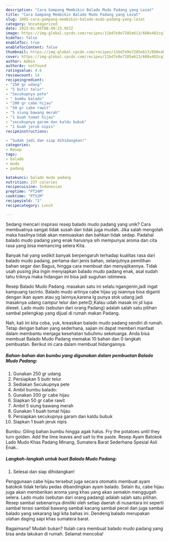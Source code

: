 ```yaml
---
description: "Cara Gampang Membikin Balado Mudo Padang yang Lezat"
title: "Cara Gampang Membikin Balado Mudo Padang yang Lezat"
slug: 1085-cara-gampang-membikin-balado-mudo-padang-yang-lezat
category: Uncategorized
date: 2023-01-05T08:49:25.957Z
image: https://img-global.cpcdn.com/recipes/11bd7e9e7285e613/680x482cq70/balado-mudo-padang-foto-resep-utama.jpg
hideToc: false
enableToc: true
enableTocContent: false
thumbnail: https://img-global.cpcdn.com/recipes/11bd7e9e7285e613/680x482cq70/balado-mudo-padang-foto-resep-utama.jpg
cover: https://img-global.cpcdn.com/recipes/11bd7e9e7285e613/680x482cq70/balado-mudo-padang-foto-resep-utama.jpg
author: Admin
authorAv: notfound
ratingvalue: 4.6
reviewcount: 14
recipeingredient:
- "250 gr udang"
- "5 butir telur"
- "Secukupnya pete"
- " bumbu balado"
- "200 gr cabe hijau"
- "50 gr cabe rawit"
- "5 siung bawang merah"
- "1 buah tomat hijau"
- "secukupnya garam dan kaldu bubuk"
- "1 buah jeruk nipis"
recipeinstructions:

- "Sudah jadi dan siap dihidangkan!"
categories:
- Resep
tags:
- balado
- mudo
- padang

katakunci: balado mudo padang 
nutrition: 237 calories
recipecuisine: Indonesian
preptime: "PT24M"
cooktime: "PT52M"
recipeyield: "2"
recipecategory: Lunch

---
```





Sedang mencari inspirasi resep balado mudo padang yang unik? Cara membuatnya sangat tidak susah dan tidak juga mudah. Jika salah mengolah maka hasilnya tidak akan memuaskan dan bahkan tidak sedap. Padahal balado mudo padang yang enak harusnya sih mempunyai aroma dan cita rasa yang bisa memancing selera Kita.





Banyak hal yang sedikit banyak berpengaruh terhadap kualitas rasa dari balado mudo padang, pertama dari jenis bahan, selanjutnya pemilihan bahan segar dan Bagus, hingga cara membuat dan menyajikannya. Tidak usah pusing jika ingin menyiapkan balado mudo padang enak,      asal sudah tahu triknya maka hidangan ini bisa jadi suguhan istimewa.














Resep Balado Mudo Padang. masakan satu ini selalu ngangenin,jadi ingat kampuang tacinto. Balado mudo artinya cabe hijau yg isiannya bisa diganti dengan ikan ayam atau yg lainnya,karena lg punya stok udang jadi masaknya udang campur telur dan pete😊,Kalau udah masak ini jd lupa dieeet. Lado mudo (sebutan dari orang Padang) adalah salah satu pilihan sambal pelengkap yang dijual di rumah makan Padang.






Nah, kali ini kita coba, yuk, kreasikan balado mudo padang sendiri di rumah. Tetap dengan bahan yang sederhana, sajian ini dapat memberi manfaat dalam membantu menjaga kesehatan tubuhmu sekeluarga. Anda bisa membuat Balado Mudo Padang memakai 10 bahan dan 0 langkah pembuatan. Berikut ini cara dalam membuat hidangannya.

<!--inarticleads1-->

##### Bahan-bahan dan bumbu yang digunakan dalam pembuatan Balado Mudo Padang:

1. Gunakan 250 gr udang
1. Persiapkan 5 butir telur
1. Sediakan Secukupnya pete
1. Ambil  bumbu balado:
1. Gunakan 200 gr cabe hijau
1. Siapkan 50 gr cabe rawit
1. Ambil 5 siung bawang merah
1. Gunakan 1 buah tomat hijau
1. Persiapkan secukupnya garam dan kaldu bubuk
1. Siapkan 1 buah jeruk nipis


Bumbu: Giling bahan bumbu hingga agak halus. Fry the potatoes until they turn golden. Add the lime leaves and salt to the paste. Resep Ayam Batokok Lado Mudo Khas Padang Minang, Sumatera Barat Sederhana Spesial Asli Enak.. 

<!--inarticleads2-->

##### Langkah-langkah untuk buat Balado Mudo Padang:


1. Selesai dan siap dihidangkan!

Penggunaan cabe hijau tersebut juga secara otomatis membuat ayam batokok tidak terlalu pedas dibandingkan ayam balado. Selain itu, cabe hijau juga akan memberikan aroma yang khas yang akan semakin menggugah selera. Lado mudo (sebutan dari orang padang) adalah salah satu pilihan. Resep sambal sebenarnya dimiliki oleh setiap daerah di nusantara ini seperti sambal terasi sambal bawang sambal kacang sambal pecel dan juga sambal balado yang sekarang lagi kita bahas ini. Dendeng balado merupakan olahan daging sapi khas sumatera barat. 

Bagaimana? Mudah bukan? Itulah cara membuat balado mudo padang yang bisa anda lakukan di rumah. Selamat mencoba!
